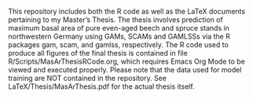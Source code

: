 This repository includes both the R code as well as the LaTeX documents pertaining to my Master’s Thesis.
The thesis involves prediction of maximum basal area of pure even-aged beech and spruce stands in northwestern Germany using GAMs, SCAMs and GAMLSSs via the R packages gam, scam, and gamlss, respectively. The R code used to produce all figures of the final thesis is contained in file R/Scripts/MasArThesisRCode.org, which requires Emacs Org Mode to be viewed and executed properly. Please note that the data used for model training are NOT contained in the repository. See LaTeX/Thesis/MasArThesis.pdf for the actual thesis itself.
